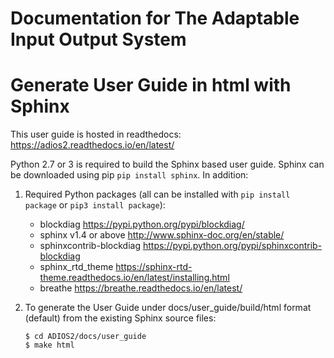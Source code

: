 # Documentation for The Adaptable Input Output System

# Generate User Guide in html with Sphinx

This user guide is hosted in readthedocs: https://adios2.readthedocs.io/en/latest/
 
Python 2.7 or 3 is required to build the Sphinx based user guide. Sphinx can be downloaded using pip `pip install sphinx`. In addition:

1. Required Python packages (all can be installed with `pip install package` or `pip3 install package`):
	* blockdiag https://pypi.python.org/pypi/blockdiag/
	* sphinx v1.4 or above http://www.sphinx-doc.org/en/stable/
	* sphinxcontrib-blockdiag https://pypi.python.org/pypi/sphinxcontrib-blockdiag
	* sphinx_rtd_theme https://sphinx-rtd-theme.readthedocs.io/en/latest/installing.html
	* breathe https://breathe.readthedocs.io/en/latest/
	
2. To generate the User Guide under docs/user_guide/build/html format (default) from the existing Sphinx source files:
	
	```
	$ cd ADIOS2/docs/user_guide 
	$ make html
	```
